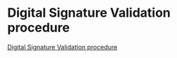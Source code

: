 # Digital Signature Validation procedure

[Digital Signature Validation procedure](https://edistrict.kerala.gov.in/DigitalSignature_Validation.pdf)

